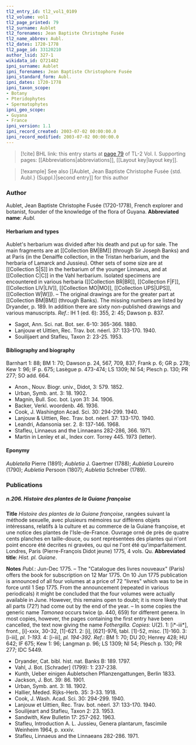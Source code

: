```yaml
---
tl2_entry_id: tl2_vol1_0109
tl2_volume: vol1
tl2_page_printed: 79
tl2_surname: Aublet
tl2_forenames: Jean Baptiste Christophe Fusée
tl2_name_abbrev: Aubl.
tl2_dates: 1720-1778
tl2_page_id: 33120210
author_lsid: 327-1
wikidata_id: Q721482
ipni_surname: Aublet
ipni_forenames: Jean Baptiste Christophore Fusée
ipni_standard_form: Aubl.
ipni_dates: 1720-1778
ipni_taxon_scope: 
- Botany
- Pteridophytes
- Spermatophytes
ipni_geo_scope: 
- Guyana
- France
ipni_version: 1.1
ipni_record_created: 2003-07-02 00:00:00.0
ipni_record_modified: 2003-07-02 00:00:00.0
---
```



> [!cite] BHL link: this entry starts at [page 79](https://www.biodiversitylibrary.org/page/33120210) of TL-2 Vol. I.
> Supporting pages: [[Abbreviations|abbreviations]], [[Layout key|layout key]].

> [!example] See also [[Aublet, Jean Baptiste Christophe Fusée {std. Aubl.} (Suppl.)|second entry]] for this author

### Author

Aublet, Jean Baptiste Christophe Fusée (1720-1778), French explorer and botanist, founder of the knowledge of the flora of Guyana. 
**Abbreviated name**: *Aubl.*

#### Herbarium and types

Aublet's herbarium was divided after his death and put up for sale. The main fragments are at [[Collection BM|BM]] (through Sir Joseph Banks) and at Paris (in the Denaiffe collection, in the Tristan herbarium, and the herbaria of Lamarck and Jussieu). Other sets of some size are at [[Collection S|S]] in the herbarium of the younger Linnaeus, and at [[Collection C|C]] in the Vahl herbarium. Isolated specimens are encountered in various herbaria ([[Collection BR|BR]], [[Collection F|F]], [[Collection LIV|LIV]], [[Collection MO|MO]], [[Collection UPS|UPS]], [[Collection W|W]]). – The original drawings are for the greater part at [[Collection BM|BM]] (through Banks). The missing numbers are listed by Dryander, p. 189. In addition there are sixty non-published drawings and various manuscripts.
*Ref*.: IH 1 (ed. 6): 355, 2: 45; Dawson p. 837.
- Sagot, Ann. Sci. nat. Bot. ser. 6-10: 365-366. 1880.
- Lanjouw et Uittien, Rec. Trav. bot. néerl. 37: 133-170. 1940.
- Souilijaert and Stafleu, Taxon 2: 23-25. 1953.

#### Bibliography and biography

Barnhart 1: 88; BM 1: 70; Dawson p. 24, 567, 709, 837; Frank p. 6; GR p. 278; Kew 1: 96; IF p. 675; Lasègue p. 473-474; LS 1309; NI 54; Plesch p. 130; PR 277; SO add. 664.
- Anon., Nouv. Biogr. univ., Didot, 3: 579. 1852.
- Urban, Symb. ant. 3: 18. 1902.
- Magnin, Bull. Soc. bot. Lyon 31: 34. 1906.
- Backer, Verkl. woordenb. 46. 1936.
- Cook, J. Washington Acad. Sci. 30: 294-299. 1940.
- Lanjouw & Uittien, Rec. Trav. bot. néerl. 37: 133-170. 1940.
- Leandri, Adansonia ser. 2. 8: 137-146. 1968.
- Stafleu, Linnaeus and the Linnaeans 282-286, 366. 1971.
- Martin in Lenley et al., Index corr. Torrey 445. 1973 (letter).

#### Eponymy

*Aubletella* Pierre (1891); *Aubletia* J. Gaertner (1788); *Aubletia* Loureiro (1790); *Aubletia* Persoon (1807); *Aubletia* Schreber (1789).

### Publications

##### n.206. Histoire des plantes de la Guiane françoise

**Title**
*Histoire des plantes de la Guiane françoise*, rangées suivant la méthode sexuelle, avec plusieurs mémoires sur différens objets intéressans, relatifs à la culture et au commerce de la Guiane françoise, et une notice des plantes de l'Isle-de-France. Ouvrage orné de près de quatre cents planches en taille-douce, ou sont représentées des plantes qui n'ont point encore été decrites ni gravées, ou qui ne l'ont été qu'imparfaitement. Londres, Paris (Pierre-François Didot jeune) 1775, 4 vols. Qu.
**Abbreviated title**: *Hist. pl. Guiane*.

**Notes**
*Publ*.: Jun-Dec 1775. – The "Catalogue des livres nouveaux" (Paris) offers the book for subscription on 12 Mar 1775. On 10 Jun 1775 publication is announced of all four volumes at a price of 72 "livres" which was to be in force until 1 Sep 1775. From the announcement (repeated in various periodicals) it might be concluded that the four volumes were actually available in June. However, this remains open to doubt; it is more likely that all parts (72?) had come out by the end of the year. – In some copies the generic name *Tamonea* occurs twice (p. 440, 659) for different genera. In most copies, however, the pages containing the first entry have been cancelled, the text now giving the name *Fothergilla. Copies*: U(2).
1: \[i\*-iii\*\], front., \[i\]-xxix, 30-32, \[1\]-621.
2: \[i\], \[621\]-976, tabl. \[1\]-52, misc. \[1\]-160.
3: \[i-iii\], *pl. 1-193.*
4: \[i-iii\], *pl. 194-392.*
*Ref*.: BM 1: 70; DU 20; Henrey 428; HU 642; IF 675; Kew 1: 96; Langman p. 96; LS 1309; NI 54; Plesch p. 130; PR 277; IDC 5449.
- Dryander, Cat. bibl. hist. nat. Banks B: 189. 1797.
- Vahl, J. Bot. \[Schrader\] (1799): 1: 237-238.
- Kunth, Ueber einigen Aubletschen Pflanzengattungen, Berlin 1833.
- Jackson, J. Bot. 39: 86. 1901.
- Urban, Symb. ant. 3: 18. 1902.
- Hallier, Meded. Rijks-Herb. 35: 3-33. 1918.
- Cook, J. Wash. Acad. Sci. 30: 294-299. 1940.
- Lanjouw et Uittien, Rec. Trav. bot. néerl. 37: 133-170. 1940.
- Souilijeart and Stafleu, Taxon 2: 23. 1953.
- Sandwith, Kew Bulletin 17: 257-262. 1963.
- Stafleu, Introduction A. L. Jussieu, Genera plantarum, fascimile Weinheim 1964, p. xxxiv.
- Stafleu, Linnaeus and the Linnaeans 282-286. 1971.

